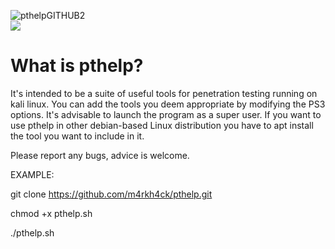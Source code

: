 ![pthelpGITHUB2](https://user-images.githubusercontent.com/92309458/136800956-fe6308b0-e5e2-4630-9900-b7ac77d7cd54.png)
<br><img src= "https://img.shields.io/badge/Language-bash-red">
# What is pthelp?
It's intended to be a suite of useful tools for penetration testing running on kali linux. You can add the tools you deem appropriate by modifying the PS3 options. It's advisable to launch the program as a super user. If you want to use pthelp in other debian-based Linux distribution you have to apt install the tool you want to include in it.

Please report any bugs, advice is welcome.

EXAMPLE:

git clone https://github.com/m4rkh4ck/pthelp.git

chmod +x pthelp.sh

./pthelp.sh
